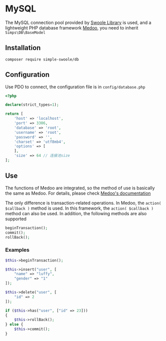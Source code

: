 # MySQL

The MySQL connection pool provided by [Swoole Library](https://github.com/swoole/library) is used, and a lightweight PHP database framework [Medoo](https://medoo.lvtao.net/index.php), you need to inherit `Simps\DB\BaseModel`

## Installation

```
composer require simple-swoole/db
```

## Configuration

Use PDO to connect, the configuration file is in `config/database.php`

```php
<?php

declare(strict_types=1);

return [
    'host' => 'localhost',
    'port' => 3306,
    'database' => 'root',
    'username' => 'root',
    'password' => '',
    'charset' => 'utf8mb4',
    'options' => [
    ],
    'size' => 64 // 连接池size
];
```

## Use

The functions of Medoo are integrated, so the method of use is basically the same as Medoo. For details, please check [Medoo's documentation](https://medoo.lvtao.net/1.2/doc.php)

The only difference is transaction-related operations. In Medoo, the `action( $callback )` method is used. In this framework, the `action( $callback )` method can also be used. In addition, the following methods are also supported

```php
beginTransaction();
commit();
rollBack();
```

### Examples

```php
$this->beginTransaction();

$this->insert("user", [
    "name" => "luffy",
    "gender" => "1"
]);

$this->delete("user", [
    "id" => 2
]);

if ($this->has("user", ["id" => 23]))
{
    $this->rollBack();
} else {
    $this->commit();
}
```